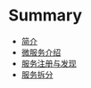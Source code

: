 # Summary

* [简介](README.md)
* [微服务介绍](wei-fu-wu-jie-shao.md)
* [服务注册与发现](fu-wu-zhu-ce-yu-fa-xian.md)
* [服务拆分](fu-wu-chai-fen.md)

